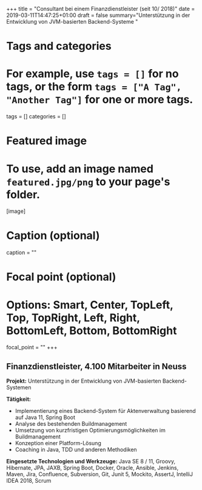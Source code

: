 +++
title = "Consultant bei einem Finanzdienstleister (seit 10/ 2018)"
date = 2019-03-11T14:47:25+01:00
draft = false
summary="Unterstützung in der Entwicklung von JVM-basierten Backend-Systeme "

# Tags and categories
# For example, use `tags = []` for no tags, or the form `tags = ["A Tag", "Another Tag"]` for one or more tags.
tags = []
categories = []

# Featured image
# To use, add an image named `featured.jpg/png` to your page's folder.
[image]
  # Caption (optional)
  caption = ""

  # Focal point (optional)
  # Options: Smart, Center, TopLeft, Top, TopRight, Left, Right, BottomLeft, Bottom, BottomRight
  focal_point = ""
+++

## Finanzdienstleister, 4.100 Mitarbeiter in Neuss

**Projekt:** Unterstützung in der Entwicklung von JVM-basierten Backend-Systemen

**Tätigkeit:**

* Implementierung eines Backend-System für Aktenverwaltung basierend auf Java 11, Spring Boot
* Analyse des bestehenden Buildmanagement
* Umsetzung von kurzfristigen Optimierungsmöglichkeiten im Buildmanagement
* Konzeption einer Platform-Lösung
* Coaching in Java, TDD und anderen Methodiken

**Eingesetzte Technologien und Werkzeuge:** Java SE 8 / 11, Groovy, Hibernate, JPA, JAXB, Spring Boot, Docker, Oracle, Ansible, Jenkins, Maven, Jira, Confluence, Subversion, Git, Junit 5, Mockito, AssertJ, IntelliJ IDEA  2018, Scrum
